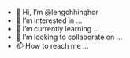 - 👋 Hi, I’m @lengchhinghor
- 👀 I’m interested in ...
- 🌱 I’m currently learning ...
- 💞️ I’m looking to collaborate on ...
- 📫 How to reach me ...

<!---
lengchhinghor/lengchhinghor is a ✨ special ✨ repository because its `README.md` (this file) appears on your GitHub profile.
You can click the Preview link to take a look at your changes.
--->
